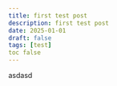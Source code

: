 ```yaml
---
title: first test post
description: first test post
date: 2025-01-01
draft: false
tags: [test]
toc false
---
```


asdasd
